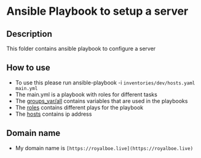 # Ansible Playbook to setup a server
## Description
This folder contains ansible playbook to configure a server

## How to use
- To use this please run ansible-playbook -i `inventories/dev/hosts.yaml main.yml`
- The main.yml is a playbook with roles for different tasks
- The [groups_var/all](./groups_var/all) contains variables that are used in the playbooks
- The [roles](./roles) contains different plays for the playbook
- The [hosts](./inventories/dev/hosts.yaml) contains ip address
## Domain name
- My domain name is `[https://royalboe.live](https://royalboe.live)`  
